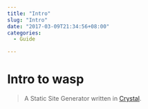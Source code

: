 ```yaml
---
title: "Intro"
slug: "Intro"
date: "2017-03-09T21:34:56+08:00"
categories:
  - Guide

---
```


# Intro to wasp

> A Static Site Generator written in [Crystal](http://crystal-lang.org/).
